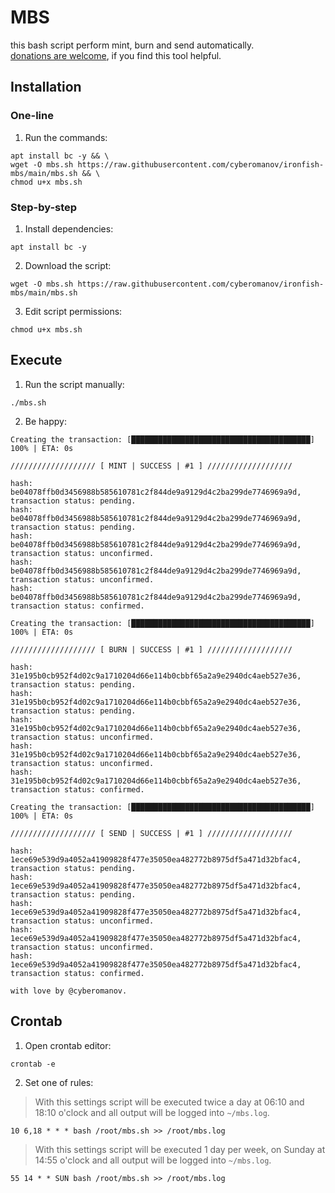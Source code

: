 # MBS

this bash script perform mint, burn and send automatically.<br>
[donations are welcome](https://cyberomanov.tech/WTF_donate), if you find this tool helpful.

## Installation

### One-line

1. Run the commands:
```
apt install bc -y && \
wget -O mbs.sh https://raw.githubusercontent.com/cyberomanov/ironfish-mbs/main/mbs.sh && \
chmod u+x mbs.sh
```
### Step-by-step

1. Install dependencies:
```
apt install bc -y
```
2. Download the script:
```
wget -O mbs.sh https://raw.githubusercontent.com/cyberomanov/ironfish-mbs/main/mbs.sh
```
3. Edit script permissions:
```
chmod u+x mbs.sh
```

## Execute

1. Run the script manually:
```
./mbs.sh
```
2. Be happy:
```
Creating the transaction: [████████████████████████████████████████] 100% | ETA: 0s

/////////////////// [ MINT | SUCCESS | #1 ] ///////////////////

hash: be04078ffb0d3456988b585610781c2f844de9a9129d4c2ba299de7746969a9d, transaction status: pending.
hash: be04078ffb0d3456988b585610781c2f844de9a9129d4c2ba299de7746969a9d, transaction status: pending.
hash: be04078ffb0d3456988b585610781c2f844de9a9129d4c2ba299de7746969a9d, transaction status: unconfirmed.
hash: be04078ffb0d3456988b585610781c2f844de9a9129d4c2ba299de7746969a9d, transaction status: unconfirmed.
hash: be04078ffb0d3456988b585610781c2f844de9a9129d4c2ba299de7746969a9d, transaction status: confirmed.

Creating the transaction: [████████████████████████████████████████] 100% | ETA: 0s

/////////////////// [ BURN | SUCCESS | #1 ] ///////////////////

hash: 31e195b0cb952f4d02c9a1710204d66e114b0cbbf65a2a9e2940dc4aeb527e36, transaction status: pending.
hash: 31e195b0cb952f4d02c9a1710204d66e114b0cbbf65a2a9e2940dc4aeb527e36, transaction status: pending.
hash: 31e195b0cb952f4d02c9a1710204d66e114b0cbbf65a2a9e2940dc4aeb527e36, transaction status: unconfirmed.
hash: 31e195b0cb952f4d02c9a1710204d66e114b0cbbf65a2a9e2940dc4aeb527e36, transaction status: unconfirmed.
hash: 31e195b0cb952f4d02c9a1710204d66e114b0cbbf65a2a9e2940dc4aeb527e36, transaction status: confirmed.

Creating the transaction: [████████████████████████████████████████] 100% | ETA: 0s

/////////////////// [ SEND | SUCCESS | #1 ] ///////////////////

hash: 1ece69e539d9a4052a41909828f477e35050ea482772b8975df5a471d32bfac4, transaction status: pending.
hash: 1ece69e539d9a4052a41909828f477e35050ea482772b8975df5a471d32bfac4, transaction status: pending.
hash: 1ece69e539d9a4052a41909828f477e35050ea482772b8975df5a471d32bfac4, transaction status: unconfirmed.
hash: 1ece69e539d9a4052a41909828f477e35050ea482772b8975df5a471d32bfac4, transaction status: unconfirmed.
hash: 1ece69e539d9a4052a41909828f477e35050ea482772b8975df5a471d32bfac4, transaction status: confirmed.

with love by @cyberomanov.
```

## Crontab
1. Open crontab editor:

```
crontab -e
```
2. Set one of rules:
> With this settings script will be executed twice a day at 06:10 and 18:10 o'clock and all output will be logged into `~/mbs.log`.
```
10 6,18 * * * bash /root/mbs.sh >> /root/mbs.log
```
> With this settings script will be executed 1 day per week, on Sunday at 14:55 o'clock and all output will be logged into `~/mbs.log`.
```
55 14 * * SUN bash /root/mbs.sh >> /root/mbs.log
```
